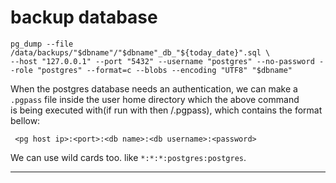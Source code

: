 # backup database
```
pg_dump --file /data/backups/"$dbname"/"$dbname"_db_"${today_date}".sql \
--host "127.0.0.1" --port "5432" --username "postgres" --no-password --role "postgres" --format=c --blobs --encoding "UTF8" "$dbname"
```
When the postgres database needs an authentication, we can make a `.pgpass` file inside the user home directory which the above command  
is being executed with(if run with <username> then <username>/.pgpass), which contains the format bellow:  
```
 <pg host ip>:<port>:<db name>:<db username>:<password>
```
We can use wild cards too. like `*:*:*:postgres:postgres`.  

---
